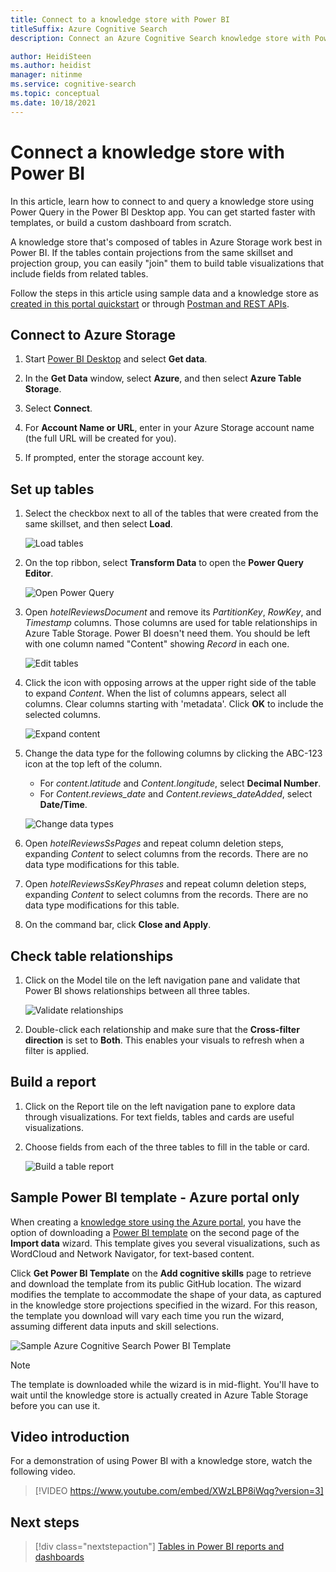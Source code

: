 ```yaml
---
title: Connect to a knowledge store with Power BI
titleSuffix: Azure Cognitive Search
description: Connect an Azure Cognitive Search knowledge store with Power BI for analysis and exploration.

author: HeidiSteen
ms.author: heidist
manager: nitinme
ms.service: cognitive-search
ms.topic: conceptual
ms.date: 10/18/2021
---
```


# Connect a knowledge store with Power BI

In this article, learn how to connect to and query a knowledge store using Power Query in the Power BI Desktop app. You can get started faster with templates, or build a custom dashboard from scratch.

A knowledge store that's composed of tables in Azure Storage work best in Power BI. If the tables contain projections from the same skillset and projection group, you can easily "join" them to build table visualizations that include fields from related tables.

Follow the steps in this article using sample data and a knowledge store as [created in this portal quickstart](knowledge-store-create-portal.md) or through [Postman and REST APIs](knowledge-store-create-rest.md). 

## Connect to Azure Storage

1. Start [Power BI Desktop](https://powerbi.microsoft.com/downloads/) and select **Get data**. 

1. In the **Get Data** window, select **Azure**, and then select **Azure Table Storage**.

1. Select **Connect**.

1. For **Account Name or URL**, enter in your Azure Storage account name (the full URL will be created for you).

1. If prompted, enter the storage account key.

## Set up tables

1. Select the checkbox next to all of the tables that were created from the same skillset, and then select **Load**.

   ![Load tables](media/knowledge-store-connect-power-bi/power-bi-load-tables.png "Load tables")

1. On the top ribbon, select **Transform Data** to open the **Power Query Editor**.

   ![Open Power Query](media/knowledge-store-connect-power-bi/powerbi-edit-queries.png "Open Power Query")

1. Open *hotelReviewsDocument* and remove its *PartitionKey*, *RowKey*, and *Timestamp* columns. Those columns are used for table relationships in Azure Table Storage. Power BI doesn't need them. You should be left with one column named "Content" showing *Record* in each one. 

   ![Edit tables](media/knowledge-store-connect-power-bi/powerbi-edit-table.png "Edit tables")

1. Click the icon with opposing arrows at the upper right side of the table to expand *Content*. When the list of columns appears, select all columns. Clear columns starting with 'metadata'. Click **OK** to include the selected columns.

   ![Expand content](media/knowledge-store-connect-power-bi/powerbi-expand-content-table.png "Expand content")

1. Change the data type for the following columns by clicking the  ABC-123 icon at the top left of the column.

   + For *content.latitude* and *Content.longitude*, select **Decimal Number**.
   + For *Content.reviews_date* and *Content.reviews_dateAdded*,  select **Date/Time**.

   ![Change data types](media/knowledge-store-connect-power-bi/powerbi-change-type.png "Change data types")

1. Open *hotelReviewsSsPages* and repeat column deletion steps, expanding *Content* to select columns from the records. There are no data type modifications for this table.

1. Open *hotelReviewsSsKeyPhrases* and repeat column deletion steps, expanding *Content* to select columns from the records. There are no data type modifications for this table.

1. On the command bar, click **Close and Apply**.

## Check table relationships

1. Click on the Model tile on the left navigation pane and validate that Power BI shows relationships between all three tables.

   ![Validate relationships](media/knowledge-store-connect-power-bi/powerbi-relationships.png "Validate relationships")

1. Double-click each relationship and make sure that the **Cross-filter direction** is set to **Both**.  This enables your visuals to refresh when a filter is applied.

## Build a report

1. Click on the Report tile on the left navigation pane to explore data through visualizations. For text fields, tables and cards are useful visualizations.

1. Choose fields from each of the three tables to fill in the table or card.

   ![Build a table report](media/knowledge-store-connect-power-bi/power-bi-table-report.png "Build a table report")

## Sample Power BI template - Azure portal only

When creating a [knowledge store using the Azure portal](knowledge-store-create-portal.md), you have the option of downloading a [Power BI template](https://github.com/Azure-Samples/cognitive-search-templates) on the second page of the **Import data** wizard. This template gives you several visualizations, such as WordCloud and Network Navigator, for text-based content. 

Click **Get Power BI Template** on the **Add cognitive skills** page to retrieve and download the template from its public GitHub location. The wizard modifies the template to accommodate the shape of your data, as captured in the knowledge store projections specified in the wizard. For this reason, the template you download will vary each time you run the wizard, assuming different data inputs and skill selections.

![Sample Azure Cognitive Search Power BI Template](media/knowledge-store-connect-power-bi/powerbi-sample-template-portal-only.png "Sample Power BI template")

> [!NOTE]
> The template is downloaded while the wizard is in mid-flight. You'll have to wait until the knowledge store is actually created in Azure Table Storage before you can use it.

## Video introduction

For a demonstration of using Power BI with a knowledge store, watch the following video.

> [!VIDEO https://www.youtube.com/embed/XWzLBP8iWqg?version=3]

## Next steps

> [!div class="nextstepaction"]
> [Tables in Power BI reports and dashboards](/power-bi/visuals/power-bi-visualization-tables)